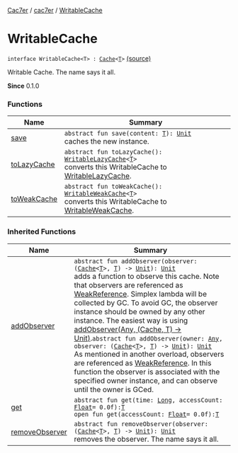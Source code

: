 [Cac7er](../../index.md) / [cac7er](../index.md) / [WritableCache](./index.md)

# WritableCache

`interface WritableCache<T> : `[`Cache`](../-cache/index.md)`<`[`T`](index.md#T)`>` [(source)](http://2wiqua.wcaokaze.com/gitbucket/wcaokaze/Cac7er/blob/master/src/main/java/cac7er/Cache.kt#L82)

Writable Cache. The name says it all.

**Since**
0.1.0

### Functions

| Name | Summary |
|---|---|
| [save](save.md) | `abstract fun save(content: `[`T`](index.md#T)`): `[`Unit`](https://kotlinlang.org/api/latest/jvm/stdlib/kotlin/-unit/index.html)<br>caches the new instance. |
| [toLazyCache](to-lazy-cache.md) | `abstract fun toLazyCache(): `[`WritableLazyCache`](../-writable-lazy-cache/index.md)`<`[`T`](index.md#T)`>`<br>converts this WritableCache to [WritableLazyCache](../-writable-lazy-cache/index.md). |
| [toWeakCache](to-weak-cache.md) | `abstract fun toWeakCache(): `[`WritableWeakCache`](../-writable-weak-cache/index.md)`<`[`T`](index.md#T)`>`<br>converts this WritableCache to [WritableWeakCache](../-writable-weak-cache/index.md). |

### Inherited Functions

| Name | Summary |
|---|---|
| [addObserver](../-cache/add-observer.md) | `abstract fun addObserver(observer: (`[`Cache`](../-cache/index.md)`<`[`T`](../-cache/index.md#T)`>, `[`T`](../-cache/index.md#T)`) -> `[`Unit`](https://kotlinlang.org/api/latest/jvm/stdlib/kotlin/-unit/index.html)`): `[`Unit`](https://kotlinlang.org/api/latest/jvm/stdlib/kotlin/-unit/index.html)<br>adds a function to observe this cache. Note that observers are referenced as [WeakReference](http://docs.oracle.com/javase/6/docs/api/java/lang/ref/WeakReference.html). Simplex lambda will be collected by GC. To avoid GC, the observer instance should be owned by any other instance. The easiest way is using [addObserver(Any, (Cache, T) -&gt; Unit)](../-cache/add-observer.md).`abstract fun addObserver(owner: `[`Any`](https://kotlinlang.org/api/latest/jvm/stdlib/kotlin/-any/index.html)`, observer: (`[`Cache`](../-cache/index.md)`<`[`T`](../-cache/index.md#T)`>, `[`T`](../-cache/index.md#T)`) -> `[`Unit`](https://kotlinlang.org/api/latest/jvm/stdlib/kotlin/-unit/index.html)`): `[`Unit`](https://kotlinlang.org/api/latest/jvm/stdlib/kotlin/-unit/index.html)<br>As mentioned in another overload, observers are referenced as [WeakReference](http://docs.oracle.com/javase/6/docs/api/java/lang/ref/WeakReference.html). In this function the observer is associated with the specified owner instance, and can observe until the owner is GCed. |
| [get](../-cache/get.md) | `abstract fun get(time: `[`Long`](https://kotlinlang.org/api/latest/jvm/stdlib/kotlin/-long/index.html)`, accessCount: `[`Float`](https://kotlinlang.org/api/latest/jvm/stdlib/kotlin/-float/index.html)` = 0.0f): `[`T`](../-cache/index.md#T)<br>`open fun get(accessCount: `[`Float`](https://kotlinlang.org/api/latest/jvm/stdlib/kotlin/-float/index.html)` = 0.0f): `[`T`](../-cache/index.md#T) |
| [removeObserver](../-cache/remove-observer.md) | `abstract fun removeObserver(observer: (`[`Cache`](../-cache/index.md)`<`[`T`](../-cache/index.md#T)`>, `[`T`](../-cache/index.md#T)`) -> `[`Unit`](https://kotlinlang.org/api/latest/jvm/stdlib/kotlin/-unit/index.html)`): `[`Unit`](https://kotlinlang.org/api/latest/jvm/stdlib/kotlin/-unit/index.html)<br>removes the observer. The name says it all. |
